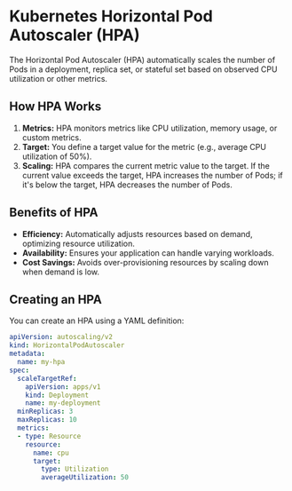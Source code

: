 # Kubernetes Horizontal Pod Autoscaler (HPA)

The Horizontal Pod Autoscaler (HPA) automatically scales the number of Pods in a deployment, replica set, or stateful set based on observed CPU utilization or other metrics.

## How HPA Works

1. **Metrics:** HPA monitors metrics like CPU utilization, memory usage, or custom metrics.
2. **Target:** You define a target value for the metric (e.g., average CPU utilization of 50%).
3. **Scaling:** HPA compares the current metric value to the target. If the current value exceeds the target, HPA increases the number of Pods; if it's below the target, HPA decreases the number of Pods.

## Benefits of HPA

* **Efficiency:** Automatically adjusts resources based on demand, optimizing resource utilization.
* **Availability:** Ensures your application can handle varying workloads.
* **Cost Savings:** Avoids over-provisioning resources by scaling down when demand is low.

## Creating an HPA

You can create an HPA using a YAML definition:

```yaml
apiVersion: autoscaling/v2
kind: HorizontalPodAutoscaler
metadata:
  name: my-hpa
spec:
  scaleTargetRef:
    apiVersion: apps/v1
    kind: Deployment
    name: my-deployment
  minReplicas: 3
  maxReplicas: 10
  metrics:
  - type: Resource
    resource:
      name: cpu
      target:
        type: Utilization
        averageUtilization: 50